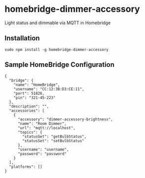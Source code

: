 # homebridge-dimmer-accessory

Light status and dimmable via MQTT in Homebridge


Installation
--------------------
    sudo npm install -g homebridge-dimmer-accessory


Sample HomeBridge Configuration
--------------------
    {
      "bridge": {
        "name": "HomeBridge",
        "username": "CC:12:3B:D3:CE:11",
        "port": 51826,
        "pin": "321-45-223"
      },
      "description": "",
      "accessories": [
        {
          "accessory": "dimmer-accessory-brightness",
          "name": "Room Dimmer",
          "url": "mqtt://localhost",
          "topics": {
            "statusGet": "getBulbStatus",
            "statusSet": "setBulbStatus"
          },
          "username": "username",
          "password": "password"
        }
      ],
      "platforms": []
    }
